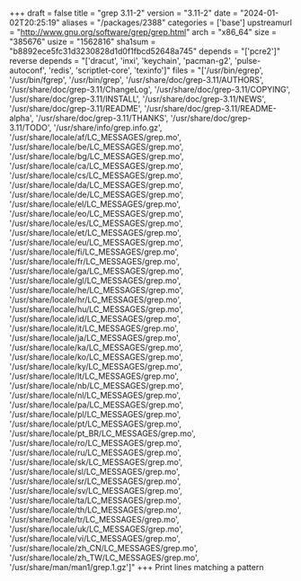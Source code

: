 +++
draft = false
title = "grep 3.11-2"
version = "3.11-2"
date = "2024-01-02T20:25:19"
aliases = "/packages/2388"
categories = ['base']
upstreamurl = "http://www.gnu.org/software/grep/grep.html"
arch = "x86_64"
size = "385676"
usize = "1562816"
sha1sum = "b8892ece5fc31d3230828d1d0f1fbcd52648a745"
depends = "['pcre2']"
reverse depends = "['dracut', 'inxi', 'keychain', 'pacman-g2', 'pulse-autoconf', 'redis', 'scriptlet-core', 'texinfo']"
files = "['/usr/bin/egrep', '/usr/bin/fgrep', '/usr/bin/grep', '/usr/share/doc/grep-3.11/AUTHORS', '/usr/share/doc/grep-3.11/ChangeLog', '/usr/share/doc/grep-3.11/COPYING', '/usr/share/doc/grep-3.11/INSTALL', '/usr/share/doc/grep-3.11/NEWS', '/usr/share/doc/grep-3.11/README', '/usr/share/doc/grep-3.11/README-alpha', '/usr/share/doc/grep-3.11/THANKS', '/usr/share/doc/grep-3.11/TODO', '/usr/share/info/grep.info.gz', '/usr/share/locale/af/LC_MESSAGES/grep.mo', '/usr/share/locale/be/LC_MESSAGES/grep.mo', '/usr/share/locale/bg/LC_MESSAGES/grep.mo', '/usr/share/locale/ca/LC_MESSAGES/grep.mo', '/usr/share/locale/cs/LC_MESSAGES/grep.mo', '/usr/share/locale/da/LC_MESSAGES/grep.mo', '/usr/share/locale/de/LC_MESSAGES/grep.mo', '/usr/share/locale/el/LC_MESSAGES/grep.mo', '/usr/share/locale/eo/LC_MESSAGES/grep.mo', '/usr/share/locale/es/LC_MESSAGES/grep.mo', '/usr/share/locale/et/LC_MESSAGES/grep.mo', '/usr/share/locale/eu/LC_MESSAGES/grep.mo', '/usr/share/locale/fi/LC_MESSAGES/grep.mo', '/usr/share/locale/fr/LC_MESSAGES/grep.mo', '/usr/share/locale/ga/LC_MESSAGES/grep.mo', '/usr/share/locale/gl/LC_MESSAGES/grep.mo', '/usr/share/locale/he/LC_MESSAGES/grep.mo', '/usr/share/locale/hr/LC_MESSAGES/grep.mo', '/usr/share/locale/hu/LC_MESSAGES/grep.mo', '/usr/share/locale/id/LC_MESSAGES/grep.mo', '/usr/share/locale/it/LC_MESSAGES/grep.mo', '/usr/share/locale/ja/LC_MESSAGES/grep.mo', '/usr/share/locale/ka/LC_MESSAGES/grep.mo', '/usr/share/locale/ko/LC_MESSAGES/grep.mo', '/usr/share/locale/ky/LC_MESSAGES/grep.mo', '/usr/share/locale/lt/LC_MESSAGES/grep.mo', '/usr/share/locale/nb/LC_MESSAGES/grep.mo', '/usr/share/locale/nl/LC_MESSAGES/grep.mo', '/usr/share/locale/pa/LC_MESSAGES/grep.mo', '/usr/share/locale/pl/LC_MESSAGES/grep.mo', '/usr/share/locale/pt/LC_MESSAGES/grep.mo', '/usr/share/locale/pt_BR/LC_MESSAGES/grep.mo', '/usr/share/locale/ro/LC_MESSAGES/grep.mo', '/usr/share/locale/ru/LC_MESSAGES/grep.mo', '/usr/share/locale/sk/LC_MESSAGES/grep.mo', '/usr/share/locale/sl/LC_MESSAGES/grep.mo', '/usr/share/locale/sr/LC_MESSAGES/grep.mo', '/usr/share/locale/sv/LC_MESSAGES/grep.mo', '/usr/share/locale/ta/LC_MESSAGES/grep.mo', '/usr/share/locale/th/LC_MESSAGES/grep.mo', '/usr/share/locale/tr/LC_MESSAGES/grep.mo', '/usr/share/locale/uk/LC_MESSAGES/grep.mo', '/usr/share/locale/vi/LC_MESSAGES/grep.mo', '/usr/share/locale/zh_CN/LC_MESSAGES/grep.mo', '/usr/share/locale/zh_TW/LC_MESSAGES/grep.mo', '/usr/share/man/man1/grep.1.gz']"
+++
Print lines matching a pattern